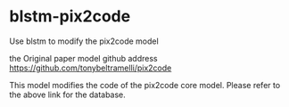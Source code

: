 # blstm-pix2code
Use blstm to modify the pix2code model


the Original paper model github address https://github.com/tonybeltramelli/pix2code

This model modifies the code of the pix2code core model. Please refer to the above link for the database.
